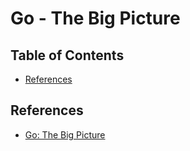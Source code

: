 # Go - The Big Picture


## Table of Contents
<!-- START doctoc generated TOC please keep comment here to allow auto update -->
<!-- DON'T EDIT THIS SECTION, INSTEAD RE-RUN doctoc TO UPDATE -->


- [References](#references)

<!-- END doctoc generated TOC please keep comment here to allow auto update -->


## References

- [Go: The Big Picture](https://app.pluralsight.com/library/courses/go-big-picture/table-of-contents)
